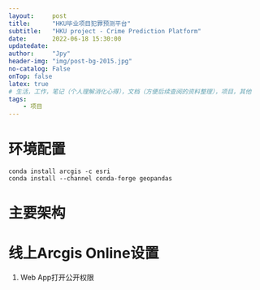```yaml
---
layout:     post
title:      "HKU毕业项目犯罪预测平台"
subtitle:   "HKU project - Crime Prediction Platform"
date:       2022-06-18 15:30:00
updatedate:
author:     "Jpy"
header-img: "img/post-bg-2015.jpg"
no-catalog: False
onTop: false
latex: true
# 生活，工作，笔记（个人理解消化心得），文档（方便后续查阅的资料整理），项目，其他
tags:
    - 项目
---
```


# 环境配置

```
conda install arcgis -c esri
conda install --channel conda-forge geopandas
```

# 主要架构



# 线上Arcgis Online设置

1. Web App打开公开权限